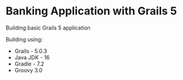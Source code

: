 # Banking Application with Grails 5

Building basic Grails 5 application

Building using:
   * Grails - 5.0.3
   * Java JDK - 16
   * Gradle - 7.2
   * Groovy 3.0